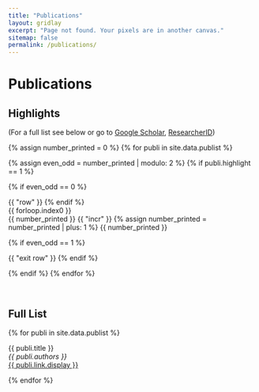 ```yaml
---
title: "Publications"
layout: gridlay
excerpt: "Page not found. Your pixels are in another canvas."
sitemap: false
permalink: /publications/
---
```


# Publications

## Highlights

(For a full list see below or go to <a href="https://scholar.google.ch/citations?user=TqxYWZsAAAAJ">Google Scholar</a>, <a href="https://www.researcherid.com/rid/D-7763-2012">ResearcherID</a>)

{% assign number_printed = 0 %}
{% for publi in site.data.publist %}

{% assign even_odd = number_printed | modulo: 2 %}
{% if publi.highlight == 1 %}

{% if even_odd == 0 %}
<div class="row">
{{ "row" }}
{% endif %}

<div class="col-sm-6 clearfix">
 <div class="well">
  {{ forloop.index0 }}
 </div>
</div>
{{ number_printed }}
{{ "incr" }}
{% assign number_printed = number_printed | plus: 1 %}
{{ number_printed }}

{% if even_odd == 1 %}
</div>
{{ "exit row" }}
{% endif %}

{% endif %}
{% endfor %}

<p> &nbsp; </p>





## Full List

{% for publi in site.data.publist %}

  {{ publi.title }} <br />
  <em>{{ publi.authors }} </em><br /><a href="{{ publi.link.url }}">{{ publi.link.display }}</a>

{% endfor %}

